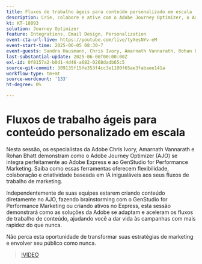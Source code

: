 ```yaml
---
title: Fluxos de trabalho ágeis para conteúdo personalizado em escala
description: Crie, colabore e ative com o Adobe Journey Optimizer, o Adobe Express e o Adobe GenStudio for Performance Marketing.
kt: KT-18093
solution: Journey Optimizer
feature: Integrations, Email Design, Personalization
event-cta-url-live: https://youtube.com/live/tyXesNYv-eM
event-start-time: 2025-06-05 08:30-7
event-guests: Sandra Hausmann, Chris Ivory, Amarnath Vannarath, Rohan Bhatt
last-substantial-update: 2025-06-06T00:00:00Z
exl-id: 0f8157a2-b0d1-4d46-a682-0268dadb65c5
source-git-commit: 389135f15fe353f4cc3e1100f65ae3fabaee141a
workflow-type: tm+mt
source-wordcount: '133'
ht-degree: 0%

---
```



# Fluxos de trabalho ágeis para conteúdo personalizado em escala

Nesta sessão, os especialistas da Adobe Chris Ivory, Amarnath Vannarath e Rohan Bhatt demonstram como o Adobe Journey Optimizer (AJO) se integra perfeitamente ao Adobe Express e ao GenStudio for Performance Marketing. Saiba como essas ferramentas oferecem flexibilidade, colaboração e criatividade baseada em IA inigualáveis aos seus fluxos de trabalho de marketing.

Independentemente de suas equipes estarem criando conteúdo diretamente no AJO, fazendo brainstorming com o GenStudio for Performance Marketing ou criando ativos no Express, esta sessão demonstrará como as soluções da Adobe se adaptam e aceleram os fluxos de trabalho de conteúdo, ajudando você a dar vida às campanhas com mais rapidez do que nunca.

Não perca esta oportunidade de transformar suas estratégias de marketing e envolver seu público como nunca.

>[!VIDEO](https://video.tv.adobe.com/v/3463407/?quality=12&learn=on)
